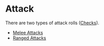 # Attack

There are two types of attack rolls ([Checks](../Core%20Procedures/Check.md)).

- [Melee Attacks](Melee%20Attack.md) 
- [Ranged Attacks](Ranged%20Attack.md)
